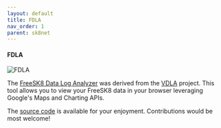 ```yaml
---
layout: default
title: FDLA
nav_order: 1
parent: sk8net
---
```


#### FDLA

![FDLA](https://codex.freesk8.org/assets/images/sk8net/fdla/fdla.jpg)

The [FreeSK8 Data Log Analyzer](https://upload.freesk8.dev/) was derived from the [VDLA](https://github.com/yoxcu/vdla) project. This tool allows you to view your FreeSK8 data in your browser leveraging Google's Maps and Charting APIs.

The [source code](https://github.com/FreeSK8/vdla/tree/gotchi-play) is available for your enjoyment. Contributions would be most welcome!

